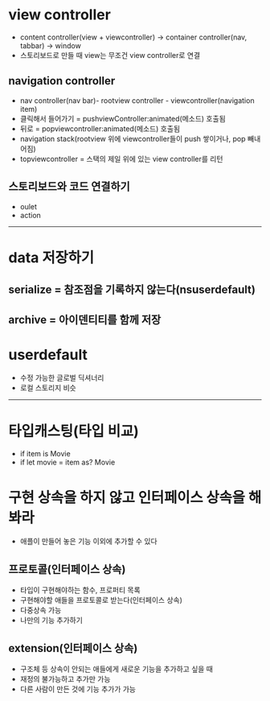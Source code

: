 # view controller
- content controller(view + viewcontroller) -> container controller(nav, tabbar) -> window
- 스토리보드로 만들 때 view는 무조건 view controller로 연결

## navigation controller
- nav controller(nav bar)- rootview controller - viewcontroller(navigation item)
- 클릭해서 들어가기 = pushviewController:animated(메소드) 호출됨
- 뒤로 = popviewcontroller:animated(메소드) 호출됨
- navigation stack(rootview 위에 viewcontroller들이 push 쌓이거나,  pop 빼내어짐)
- topviewcontroller = 스택의 제일 위에 있는 view controller를 리턴

## 스토리보드와 코드 연결하기
- oulet
- action
---

# data 저장하기
## serialize = 참조점을 기록하지 않는다(nsuserdefault)
## archive = 아이덴티티를 함께 저장

# userdefault
- 수정 가능한 글로벌 딕셔너리
- 로컬 스토리지 비슷
---

# 타입캐스팅(타입 비교)
- if item is Movie
- if let movie = item as? Movie

# 구현 상속을 하지 않고 인터페이스 상속을 해봐라
- 애플이 만들어 놓은 기능 이외에 추가할 수 있다
## 프로토콜(인터페이스 상속)
- 타입이 구현해야하는 함수, 프로퍼티 목록
- 구현해야할 애들을 프로토콜로 받는다(인터페이스 상속)
- 다중상속 가능
- 나만의 기능 추가하기

## extension(인터페이스 상속)
- 구조체 등 상속이 안되는 애들에게 새로운 기능을 추가하고 싶을 때
- 재정의 불가능하고 추가만 가능
- 다른 사람이 만든 것에 기능 추가가 가능
